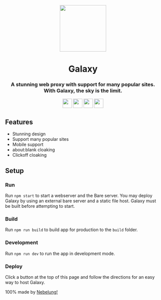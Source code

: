 <div align="center">
<img height="150px" src="https://raw.githubusercontent.com/cognetwork-dev/Galaxy/main/src/assets/logo.svg">
<h1>Galaxy</h1>
<h3>A stunning web proxy with support for many popular sites. With Galaxy, the sky is the limit.</h3>
</div>

<p align="center">
<a href="https://repl.it/github/cognetwork-dev/Galaxy"><img height="30px" src="https://raw.githubusercontent.com/FogNetwork/Tsunami/main/deploy/replit2.svg"><img></a>
<a href="https://glitch.com/edit/#!/import/github/cognetwork-dev/Galaxy"><img height="30px" src="https://raw.githubusercontent.com/FogNetwork/Tsunami/main/deploy/glitch2.svg"><img></a>
<a href="https://railway.app/new/template?template=https://github.com/cognetwork-dev/Galaxy"><img height="30px" src="https://raw.githubusercontent.com/FogNetwork/Tsunami/main/deploy/railway2.svg"><img></a>
<a href="https://app.koyeb.com/deploy?type=git&repository=github.com/cognetwork-dev/Galaxy&branch=main&name=Galaxy"><img height="30px" src="https://raw.githubusercontent.com/FogNetwork/Tsunami/main/deploy/koyeb2.svg"><img></a>
</p>

## Features
- Stunning design
- Support many popular sites
- Mobile support
- about:blank cloaking
- Clickoff cloaking

## Setup
### Run
Run `npm start` to start a webserver and the Bare server. You may deploy Galaxy by using an external bare server and a static file host. Galaxy must be built before attempting to start.

### Build
Run `npm run build` to build app for production to the `build` folder.

### Development
Run `npm run dev` to run the app in development mode.

### Deploy
Click a button at the top of this page and follow the directions for an easy way to host Galaxy.

100% made by [Nebelung!](https://github.com/Nebelung-Dev)